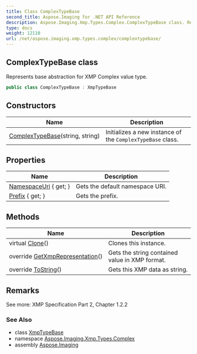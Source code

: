 ```yaml
---
title: Class ComplexTypeBase
second_title: Aspose.Imaging for .NET API Reference
description: Aspose.Imaging.Xmp.Types.Complex.ComplexTypeBase class. Represents base abstraction for XMP Complex value type
type: docs
weight: 12110
url: /net/aspose.imaging.xmp.types.complex/complextypebase/
---
```

## ComplexTypeBase class

Represents base abstraction for XMP Complex value type.

```csharp
public class ComplexTypeBase : XmpTypeBase
```

## Constructors

| Name | Description |
| --- | --- |
| [ComplexTypeBase](complextypebase/)(string, string) | Initializes a new instance of the `ComplexTypeBase` class. |

## Properties

| Name | Description |
| --- | --- |
| [NamespaceUri](../../aspose.imaging.xmp.types.complex/complextypebase/namespaceuri/) { get; } | Gets the default namespace URI. |
| [Prefix](../../aspose.imaging.xmp.types.complex/complextypebase/prefix/) { get; } | Gets the prefix. |

## Methods

| Name | Description |
| --- | --- |
| virtual [Clone](../../aspose.imaging.xmp.types/xmptypebase/clone/)() | Clones this instance. |
| override [GetXmpRepresentation](../../aspose.imaging.xmp.types.complex/complextypebase/getxmprepresentation/)() | Gets the string contained value in XMP format. |
| override [ToString](../../aspose.imaging.xmp.types/xmptypebase/tostring/)() | Gets this XMP data as string. |

## Remarks

See more: XMP Specification Part 2, Chapter 1.2.2

### See Also

* class [XmpTypeBase](../../aspose.imaging.xmp.types/xmptypebase/)
* namespace [Aspose.Imaging.Xmp.Types.Complex](../../aspose.imaging.xmp.types.complex/)
* assembly [Aspose.Imaging](../../)


